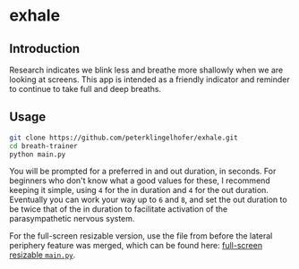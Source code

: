 # exhale

## Introduction

Research indicates we blink less and breathe more shallowly when we are looking at screens. This app is intended as a friendly indicator and reminder to continue to take full and deep breaths.

## Usage

```sh
git clone https://github.com/peterklingelhofer/exhale.git
cd breath-trainer
python main.py
```

You will be prompted for a preferred in and out duration, in seconds. For beginners who don't know what a good values for these, I recommend keeping it simple, using `4` for the in duration and `4` for the out duration. Eventually you can work your way up to `6` and `8`, and set the out duration to be twice that of the in duration to facilitate activation of the parasympathetic nervous system.

For the full-screen resizable version, use the file from before the lateral periphery feature was merged, which can be found here: [full-screen resizable `main.py`](https://github.com/peterklingelhofer/exhale/blob/76e2fd10a81363b4d8ea0aa94f1dc65ef3741055/main.py).
